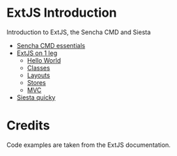 # ExtJS Introduction
Introduction to ExtJS, the Sencha CMD and Siesta

- [Sencha CMD essentials](cmd.md)
- [ExtJS on 1 leg](extjs.md)
  - [Hello World](extjs-hello-world.md)
  - [Classes](extjs-classes.md)
  - [Layouts](extjs-layouts.md)
  - [Stores](extjs-stores.md)
  - [MVC](extjs-mvc.md)
- [Siesta quicky](siesta.md)


# Credits
Code examples are taken from the ExtJS documentation.
